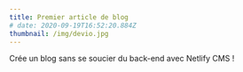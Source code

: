 ```yaml
---
title: Premier article de blog
# date: 2020-09-19T16:52:20.884Z
thumbnail: /img/devio.jpg
---
```

Crée un blog sans se soucier du back-end avec Netlify CMS !
